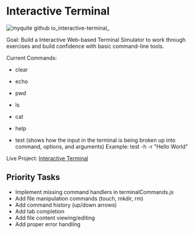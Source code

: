 # Interactive Terminal

![myquite github io_interactive-terminal_](https://user-images.githubusercontent.com/997046/131572741-44267951-d5a4-4e7e-987d-865bb9cc0004.png)

Goal: Build a Interactive Web-based Terminal Simulator to work through exercises and build confidence with basic command-line tools.

Current Commands:

- clear
- echo
- pwd
- ls
- cat
- help

- test (shows how the input in the terminal is being broken up into command, options, and arguments)
  Example: test -h -r "Hello World"

Live Project: [Interactive Terminal](https://myquite.github.io/interactive-terminal/)

## Priority Tasks

- Implement missing command handlers in terminalCommands.js
- Add file manipulation commands (touch, mkdir, rm)
- Add command history (up/down arrows)
- Add tab completion
- Add file content viewing/editing
- Add proper error handling
